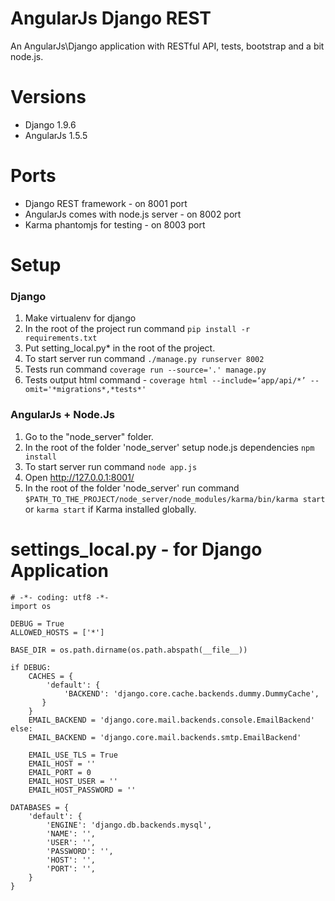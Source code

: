 # AngularJs Django REST
An AngularJs\Django application with RESTful API, tests, bootstrap and a bit node.js.

# Versions
* Django 1.9.6
* AngularJs 1.5.5

# Ports
* Django REST framework - on 8001 port
* AngularJs comes with node.js server - on 8002 port
* Karma phantomjs for testing - on 8003 port

# Setup
### Django
1. Make virtualenv for django
2. In the root of the project run command `pip install -r requirements.txt`
3. Put setting_local.py* in the root of the project.
4. To start server run command `./manage.py runserver 8002`
5. Tests run command `coverage run --source='.' manage.py`
6. Tests output html command - `coverage html --include=‘app/api/*’ --omit='*migrations*,*tests*'`

### AngularJs + Node.Js
1. Go to the "node_server" folder.
2. In the root of the folder 'node_server' setup node.js dependencies `npm install`
3. To start server run command `node app.js`
4. Open http://127.0.0.1:8001/
5. In the root of the folder 'node_server' run command `$PATH_TO_THE_PROJECT/node_server/node_modules/karma/bin/karma start` or `karma start` if Karma installed globally.

# settings_local.py - for Django Application

    # -*- coding: utf8 -*-
    import os
    
    DEBUG = True
    ALLOWED_HOSTS = ['*']
    
    BASE_DIR = os.path.dirname(os.path.abspath(__file__))
    
    if DEBUG:
        CACHES = {
            'default': {
                'BACKEND': 'django.core.cache.backends.dummy.DummyCache',
           }
        }
        EMAIL_BACKEND = 'django.core.mail.backends.console.EmailBackend'
    else:
        EMAIL_BACKEND = 'django.core.mail.backends.smtp.EmailBackend'
        
        EMAIL_USE_TLS = True
        EMAIL_HOST = ''
        EMAIL_PORT = 0
        EMAIL_HOST_USER = ''
        EMAIL_HOST_PASSWORD = ''
    
    DATABASES = {
        'default': {
            'ENGINE': 'django.db.backends.mysql',
            'NAME': '',
            'USER': '',
            'PASSWORD': '',
            'HOST': '',
            'PORT': '',
        }
    }
